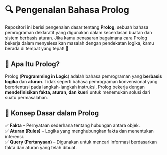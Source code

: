 # 🔍 Pengenalan Bahasa Prolog  

Repositori ini berisi pengenalan dasar tentang **Prolog**, sebuah bahasa pemrograman deklaratif yang digunakan dalam kecerdasan buatan dan sistem berbasis aturan. Jika kamu penasaran bagaimana cara Prolog bekerja dalam menyelesaikan masalah dengan pendekatan logika, kamu berada di tempat yang tepat! 🚀  

## 🤔 Apa Itu Prolog?  
Prolog (**Programming in Logic**) adalah bahasa pemrograman yang **berbasis logika** dan **aturan**. Tidak seperti bahasa pemrograman konvensional yang berorientasi pada langkah-langkah instruksi, Prolog bekerja dengan **mendefinisikan fakta, aturan, dan kueri** untuk menemukan solusi dari suatu permasalahan.  

## 🔹 Konsep Dasar dalam Prolog  
✅ **Fakta** – Pernyataan sederhana tentang hubungan antara objek.  
✅ **Aturan (Rules)** – Logika yang menghubungkan fakta dan menentukan inferensi.  
✅ **Query (Pertanyaan)** – Digunakan untuk mencari informasi berdasarkan fakta dan aturan yang telah dibuat.  
